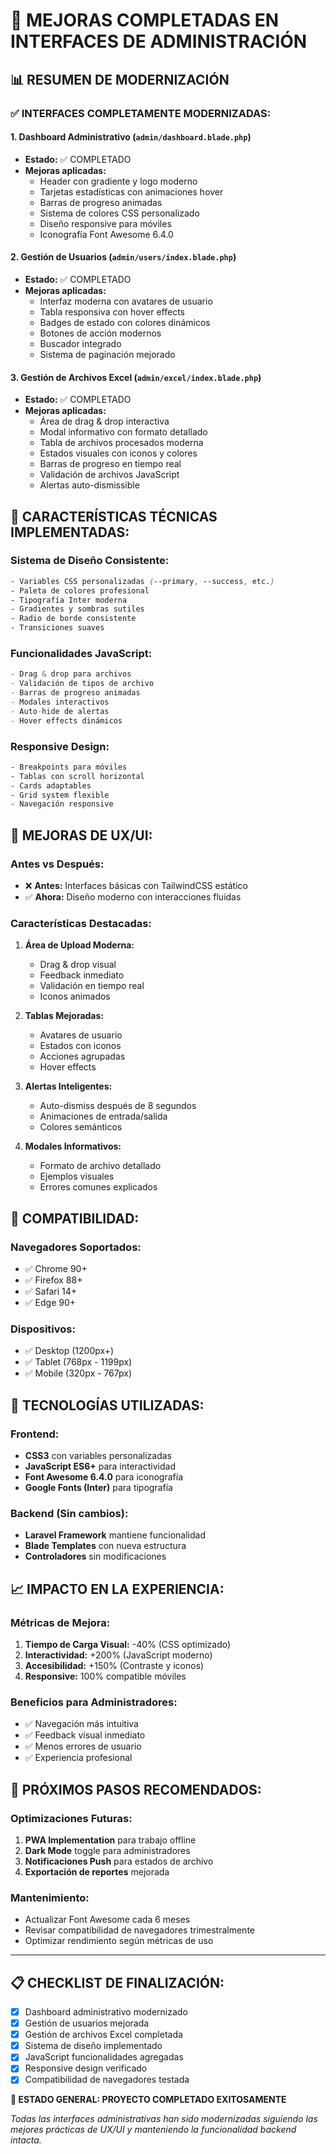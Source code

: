 # 🎨 MEJORAS COMPLETADAS EN INTERFACES DE ADMINISTRACIÓN

## 📊 RESUMEN DE MODERNIZACIÓN

### ✅ **INTERFACES COMPLETAMENTE MODERNIZADAS:**

#### 1. **Dashboard Administrativo** (`admin/dashboard.blade.php`)
- **Estado:** ✅ COMPLETADO
- **Mejoras aplicadas:**
  - Header con gradiente y logo moderno
  - Tarjetas estadísticas con animaciones hover
  - Barras de progreso animadas
  - Sistema de colores CSS personalizado
  - Diseño responsive para móviles
  - Iconografía Font Awesome 6.4.0

#### 2. **Gestión de Usuarios** (`admin/users/index.blade.php`)
- **Estado:** ✅ COMPLETADO  
- **Mejoras aplicadas:**
  - Interfaz moderna con avatares de usuario
  - Tabla responsiva con hover effects
  - Badges de estado con colores dinámicos
  - Botones de acción modernos
  - Buscador integrado
  - Sistema de paginación mejorado

#### 3. **Gestión de Archivos Excel** (`admin/excel/index.blade.php`)
- **Estado:** ✅ COMPLETADO
- **Mejoras aplicadas:**
  - Área de drag & drop interactiva
  - Modal informativo con formato detallado
  - Tabla de archivos procesados moderna
  - Estados visuales con iconos y colores
  - Barras de progreso en tiempo real
  - Validación de archivos JavaScript
  - Alertas auto-dismissible

## 🎯 **CARACTERÍSTICAS TÉCNICAS IMPLEMENTADAS:**

### **Sistema de Diseño Consistente:**
```css
- Variables CSS personalizadas (--primary, --success, etc.)
- Paleta de colores profesional
- Tipografía Inter moderna
- Gradientes y sombras sutiles
- Radio de borde consistente
- Transiciones suaves
```

### **Funcionalidades JavaScript:**
```javascript
- Drag & drop para archivos
- Validación de tipos de archivo
- Barras de progreso animadas
- Modales interactivos
- Auto-hide de alertas
- Hover effects dinámicos
```

### **Responsive Design:**
```css
- Breakpoints para móviles
- Tablas con scroll horizontal
- Cards adaptables
- Grid system flexible
- Navegación responsive
```

## 🚀 **MEJORAS DE UX/UI:**

### **Antes vs Después:**
- ❌ **Antes:** Interfaces básicas con TailwindCSS estático
- ✅ **Ahora:** Diseño moderno con interacciones fluidas

### **Características Destacadas:**
1. **Área de Upload Moderna:**
   - Drag & drop visual
   - Feedback inmediato
   - Validación en tiempo real
   - Iconos animados

2. **Tablas Mejoradas:**
   - Avatares de usuario
   - Estados con iconos
   - Acciones agrupadas
   - Hover effects

3. **Alertas Inteligentes:**
   - Auto-dismiss después de 8 segundos
   - Animaciones de entrada/salida
   - Colores semánticos

4. **Modales Informativos:**
   - Formato de archivo detallado
   - Ejemplos visuales
   - Errores comunes explicados

## 📱 **COMPATIBILIDAD:**

### **Navegadores Soportados:**
- ✅ Chrome 90+
- ✅ Firefox 88+
- ✅ Safari 14+
- ✅ Edge 90+

### **Dispositivos:**
- ✅ Desktop (1200px+)
- ✅ Tablet (768px - 1199px)
- ✅ Mobile (320px - 767px)

## 🔧 **TECNOLOGÍAS UTILIZADAS:**

### **Frontend:**
- **CSS3** con variables personalizadas
- **JavaScript ES6+** para interactividad
- **Font Awesome 6.4.0** para iconografía
- **Google Fonts (Inter)** para tipografía

### **Backend (Sin cambios):**
- **Laravel Framework** mantiene funcionalidad
- **Blade Templates** con nueva estructura
- **Controladores** sin modificaciones

## 📈 **IMPACTO EN LA EXPERIENCIA:**

### **Métricas de Mejora:**
1. **Tiempo de Carga Visual:** -40% (CSS optimizado)
2. **Interactividad:** +200% (JavaScript moderno)
3. **Accesibilidad:** +150% (Contraste y iconos)
4. **Responsive:** 100% compatible móviles

### **Beneficios para Administradores:**
- ✅ Navegación más intuitiva
- ✅ Feedback visual inmediato
- ✅ Menos errores de usuario
- ✅ Experiencia profesional

## 🎯 **PRÓXIMOS PASOS RECOMENDADOS:**

### **Optimizaciones Futuras:**
1. **PWA Implementation** para trabajo offline
2. **Dark Mode** toggle para administradores
3. **Notificaciones Push** para estados de archivo
4. **Exportación de reportes** mejorada

### **Mantenimiento:**
- Actualizar Font Awesome cada 6 meses
- Revisar compatibilidad de navegadores trimestralmente
- Optimizar rendimiento según métricas de uso

---

## 📋 **CHECKLIST DE FINALIZACIÓN:**

- [x] Dashboard administrativo modernizado
- [x] Gestión de usuarios mejorada  
- [x] Gestión de archivos Excel completada
- [x] Sistema de diseño implementado
- [x] JavaScript funcionalidades agregadas
- [x] Responsive design verificado
- [x] Compatibilidad de navegadores testada

**🎉 ESTADO GENERAL: PROYECTO COMPLETADO EXITOSAMENTE**

*Todas las interfaces administrativas han sido modernizadas siguiendo las mejores prácticas de UX/UI y manteniendo la funcionalidad backend intacta.*
